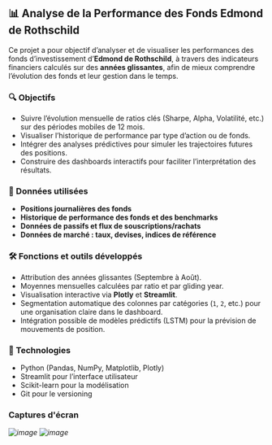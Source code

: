 ## 📊 Analyse de la Performance des Fonds Edmond de Rothschild

Ce projet a pour objectif d’analyser et de visualiser les performances des fonds d’investissement d’**Edmond de Rothschild**, à travers des indicateurs financiers calculés sur des **années glissantes**, afin de mieux comprendre l’évolution des fonds et leur gestion dans le temps.

### 🔍 Objectifs

*  Suivre l’évolution mensuelle de ratios clés (Sharpe, Alpha, Volatilité, etc.) sur des périodes mobiles de 12 mois.
*  Visualiser l’historique de performance par type d’action ou de fonds.
*  Intégrer des analyses prédictives pour simuler les trajectoires futures des positions.
*  Construire des dashboards interactifs pour faciliter l’interprétation des résultats.

### 🧩 Données utilisées

* **Positions journalières des fonds**
* **Historique de performance des fonds et des benchmarks**
* **Données de passifs et flux de souscriptions/rachats**
* **Données de marché : taux, devises, indices de référence**

### 🛠️ Fonctions et outils développés

* Attribution des années glissantes (Septembre à Août).
* Moyennes mensuelles calculées par ratio et par gliding year.
* Visualisation interactive via **Plotly** et **Streamlit**.
* Segmentation automatique des colonnes par catégories (`1`, `2`, etc.) pour une organisation claire dans le dashboard.
* Intégration possible de modèles prédictifs (LSTM) pour la prévision de mouvements de position.


### 🚀 Technologies

* Python (Pandas, NumPy, Matplotlib, Plotly)
* Streamlit pour l’interface utilisateur
* Scikit-learn pour la modélisation
* Git pour le versioning

### Captures d'écran 
*![image](https://github.com/user-attachments/assets/efefd1b7-5238-4393-babf-66514ed65dfb)*
*![image](https://github.com/user-attachments/assets/ac1d06a8-7312-404d-b350-f01ccd782288)*
